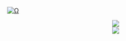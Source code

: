 <p align="center">
  
<a href="Ω"><img src="http://readme-typing-svg.herokuapp.com?font=VT323&size=90&duration=2000&pause=1000&color=F70000&center=true&random=false&width=1100&height=140&lines=%E2%98%A6++I'm+xykOmi++%E2%98%A6;This+is+all+for+nothing;Control+is+an+illusion;Welcome+to+my+Github." alt="Ω" /></a>
 

<div align="center">
<img src="https://komarev.com/ghpvc/?username=xykomi&&style=flat-square" align="center" />
</div>  
<div align="center"><img src="https://spotify-github-profile.vercel.app/api/view?uid=31b5ngbybsf6scxwzf4ynmamb3ay&cover_image=true&theme=default&show_offline=false&background_color=121212&interchange=false" /></div>  


</p>
